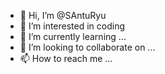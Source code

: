 - 👋 Hi, I’m @SAntuRyu
- 👀 I’m interested in coding
- 🌱 I’m currently learning ...
- 💞️ I’m looking to collaborate on ...
- 📫 How to reach me ...

<!---
SAntuRyu/SAntuRyu is a ✨ special ✨ repository because its `README.md` (this file) appears on your GitHub profile.
You can click the Preview link to take a look at your changes.
--->
